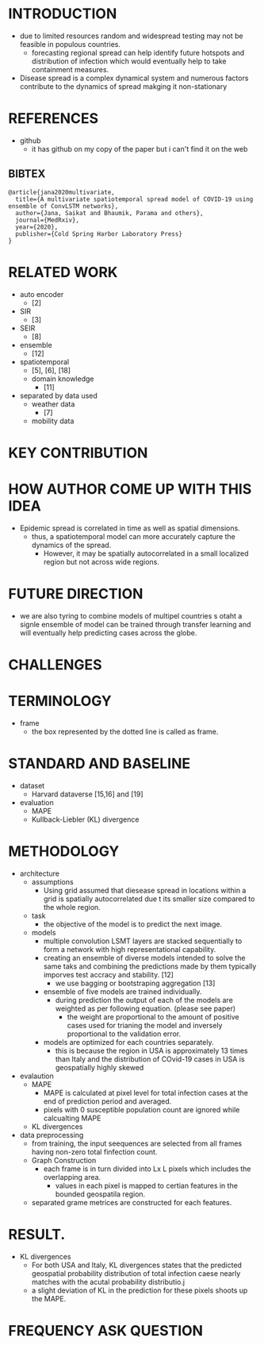# INTRODUCTION
* due to limited resources random and widespread testing may not be feasible in populous countries.
    * forecasting regional spread can help identify future hotspots and distribution of infection which would eventually help to take containment measures.
* Disease spread is a complex dynamical system and numerous factors contribute to the dynamics of spread makging it non-stationary
# REFERENCES
* github
    * it has github on my copy of the paper but i can't find it on the web
## BIBTEX
```
@article{jana2020multivariate,
  title={A multivariate spatiotemporal spread model of COVID-19 using ensemble of ConvLSTM networks},
  author={Jana, Saikat and Bhaumik, Parama and others},
  journal={MedRxiv},
  year={2020},
  publisher={Cold Spring Harbor Laboratory Press}
}
```
# RELATED WORK
* auto encoder
    * [2]
* SIR 
    * [3]
* SEIR 
    * [8]
* ensemble
    * [12]
* spatiotemporal
    * [5], [6], [18]
    * domain knowledge
        * [11]
* separated by data used 
    * weather data
        * [7]
    * mobility data
# KEY CONTRIBUTION
# HOW AUTHOR COME UP WITH THIS IDEA
* Epidemic spread is correlated in time as well as spatial dimensions.
    * thus, a spatiotemporal model can more accurately capture the dynamics of the spread. 
        * However, it may be spatially autocorrelated in a small localized region but not across wide regions.
# FUTURE DIRECTION
* we are also tyring to combine models of multipel countries s otaht a signle ensemble of model can be trained through transfer learning and will eventually help predicting cases across the globe.
# CHALLENGES
# TERMINOLOGY
* frame
    * the box represented by the dotted line is called as frame.
# STANDARD AND BASELINE
* dataset
    * Harvard dataverse [15,16] and [19]
* evaluation
    * MAPE
    * Kullback-Liebler (KL) divergence
# METHODOLOGY
* architecture
    * assumptions 
        * Using grid assumed that diesease spread in locations within a grid is spatially autocorrelated due t its smaller size compared to the whole region.
    * task
        * the objective of the model is to predict the next image.
    * models 
        * multiple convolution LSMT layers are stacked sequentially to form a network with high representational capability.
        * creating an ensemble of diverse models intended to solve the same taks and combining the predictions made by them typically imporves test accracy and stability. [12]
            * we use bagging or bootstraping aggregation [13]
        * ensemble of five models are trained individually.
            * during prediction the output of each of the models are weighted as per following equation. (please see paper)
                * the weight are proportional to the amount of positive cases used for trianing the model and inversely proportional to the validation error.
        * models are optimized for each countries separately.
            * this is because the region in USA is approximately 13 times than Italy and the distribution of COvid-19 cases in USA is geospatially highly skewed 
* evalaution
    * MAPE
        * MAPE is calculated at pixel level for total infection cases at the end of prediction period and averaged.
        * pixels with 0 susceptible population count are ignored while calcualting MAPE
    * KL divergences
* data preprocessing 
    * from training, the input seequences are selected from all frames having non-zero total finfection count.
    * Graph Construction
        * each frame is in turn divided into Lx L pixels which includes the overlapping area.
            * values in each pixel is mapped to certian features in the bounded geospatila region. 
    * separated grame metrices are constructed for each features.
# RESULT.
* KL divergences
    * For both USA and Italy, KL divergences states that the predicted geospatial probability distribution of total infection caese nearly matches with the acutal probability distributio.j
    * a slight deviation of KL in the prediction for these pixels shoots up the MAPE.
# FREQUENCY ASK QUESTION 
